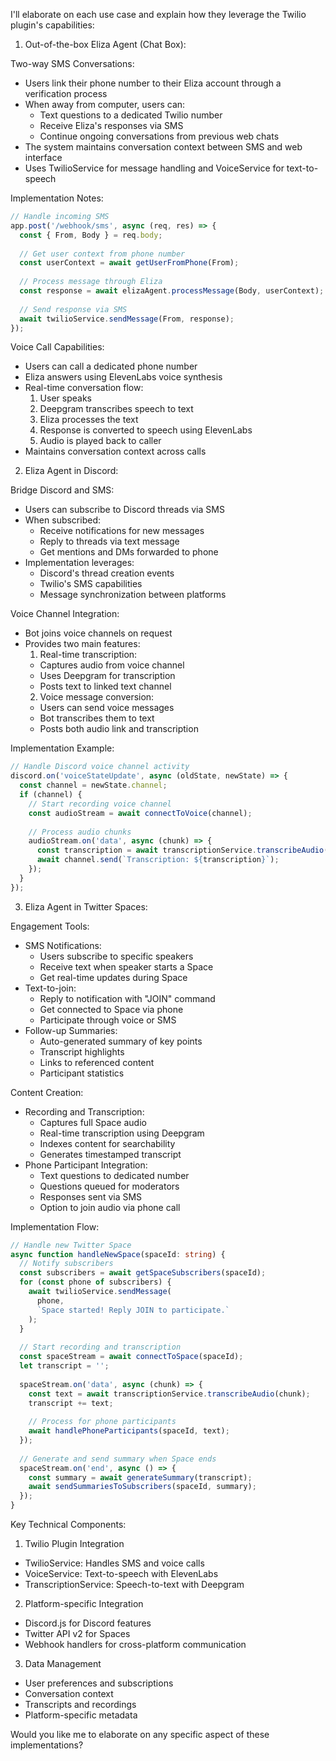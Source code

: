 
I'll elaborate on each use case and explain how they leverage the Twilio plugin's capabilities:

1. Out-of-the-box Eliza Agent (Chat Box):

Two-way SMS Conversations:
- Users link their phone number to their Eliza account through a verification process
- When away from computer, users can:
  * Text questions to a dedicated Twilio number
  * Receive Eliza's responses via SMS
  * Continue ongoing conversations from previous web chats
- The system maintains conversation context between SMS and web interface
- Uses TwilioService for message handling and VoiceService for text-to-speech

Implementation Notes:
```typescript
// Handle incoming SMS
app.post('/webhook/sms', async (req, res) => {
  const { From, Body } = req.body;
  
  // Get user context from phone number
  const userContext = await getUserFromPhone(From);
  
  // Process message through Eliza
  const response = await elizaAgent.processMessage(Body, userContext);
  
  // Send response via SMS
  await twilioService.sendMessage(From, response);
});
```

Voice Call Capabilities:
- Users can call a dedicated phone number
- Eliza answers using ElevenLabs voice synthesis
- Real-time conversation flow:
  1. User speaks
  2. Deepgram transcribes speech to text
  3. Eliza processes the text
  4. Response is converted to speech using ElevenLabs
  5. Audio is played back to caller
- Maintains conversation context across calls

2. Eliza Agent in Discord:

Bridge Discord and SMS:
- Users can subscribe to Discord threads via SMS
- When subscribed:
  * Receive notifications for new messages
  * Reply to threads via text message
  * Get mentions and DMs forwarded to phone
- Implementation leverages:
  * Discord's thread creation events
  * Twilio's SMS capabilities
  * Message synchronization between platforms

Voice Channel Integration:
- Bot joins voice channels on request
- Provides two main features:
  1. Real-time transcription:
    * Captures audio from voice channel
    * Uses Deepgram for transcription
    * Posts text to linked text channel
  2. Voice message conversion:
    * Users can send voice messages
    * Bot transcribes them to text
    * Posts both audio link and transcription

Implementation Example:
```typescript
// Handle Discord voice channel activity
discord.on('voiceStateUpdate', async (oldState, newState) => {
  const channel = newState.channel;
  if (channel) {
    // Start recording voice channel
    const audioStream = await connectToVoice(channel);
    
    // Process audio chunks
    audioStream.on('data', async (chunk) => {
      const transcription = await transcriptionService.transcribeAudio(chunk);
      await channel.send(`Transcription: ${transcription}`);
    });
  }
});
```

3. Eliza Agent in Twitter Spaces:

Engagement Tools:
- SMS Notifications:
  * Users subscribe to specific speakers
  * Receive text when speaker starts a Space
  * Get real-time updates during Space
- Text-to-join:
  * Reply to notification with "JOIN" command
  * Get connected to Space via phone
  * Participate through voice or SMS
- Follow-up Summaries:
  * Auto-generated summary of key points
  * Transcript highlights
  * Links to referenced content
  * Participant statistics

Content Creation:
- Recording and Transcription:
  * Captures full Space audio
  * Real-time transcription using Deepgram
  * Indexes content for searchability
  * Generates timestamped transcript
- Phone Participant Integration:
  * Text questions to dedicated number
  * Questions queued for moderators
  * Responses sent via SMS
  * Option to join audio via phone call

Implementation Flow:
```typescript
// Handle new Twitter Space
async function handleNewSpace(spaceId: string) {
  // Notify subscribers
  const subscribers = await getSpaceSubscribers(spaceId);
  for (const phone of subscribers) {
    await twilioService.sendMessage(
      phone,
      `Space started! Reply JOIN to participate.`
    );
  }
  
  // Start recording and transcription
  const spaceStream = await connectToSpace(spaceId);
  let transcript = '';
  
  spaceStream.on('data', async (chunk) => {
    const text = await transcriptionService.transcribeAudio(chunk);
    transcript += text;
    
    // Process for phone participants
    await handlePhoneParticipants(spaceId, text);
  });
  
  // Generate and send summary when Space ends
  spaceStream.on('end', async () => {
    const summary = await generateSummary(transcript);
    await sendSummariesToSubscribers(spaceId, summary);
  });
}
```

Key Technical Components:
1. Twilio Plugin Integration
- TwilioService: Handles SMS and voice calls
- VoiceService: Text-to-speech with ElevenLabs
- TranscriptionService: Speech-to-text with Deepgram

2. Platform-specific Integration
- Discord.js for Discord features
- Twitter API v2 for Spaces
- Webhook handlers for cross-platform communication

3. Data Management
- User preferences and subscriptions
- Conversation context
- Transcripts and recordings
- Platform-specific metadata

Would you like me to elaborate on any specific aspect of these implementations?